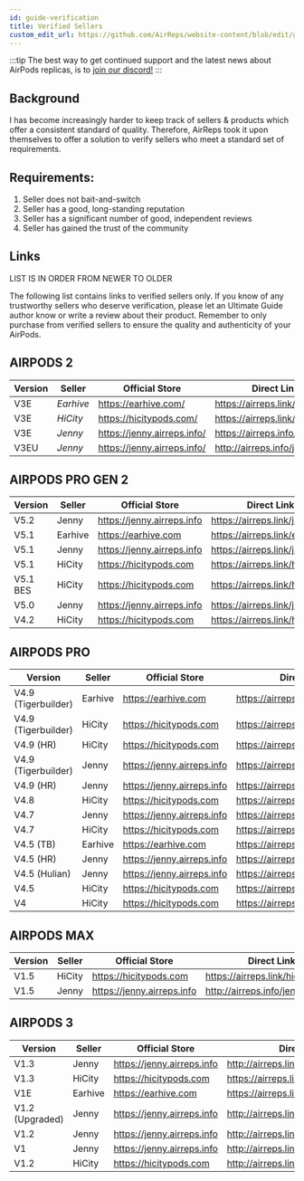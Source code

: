 ```yaml
---
id: guide-verification
title: Verified Sellers
custom_edit_url: https://github.com/AirReps/website-content/blob/edit/guide-verification.md
---
```


:::tip
The best way to get continued support and the latest news about AirPods
replicas, is to [join our discord!](https://airreps.link/discord)
:::

## Background
I has become increasingly harder to keep track of sellers & products which offer a consistent standard of quality. Therefore, AirReps took it upon themselves to offer a solution to verify sellers who meet a standard set of requirements.


## Requirements:
1. Seller does not bait-and-switch
1. Seller has a good, long-standing reputation
1. Seller has a significant number of good, independent reviews
1. Seller has gained the trust of the community

## Links
LIST IS IN ORDER FROM NEWER TO OLDER

The following list contains links to verified sellers only. If you know of any trustworthy sellers who deserve verification, please let an Ultimate Guide author know or write a review about their product. Remember to only purchase from verified sellers to ensure the quality and authenticity of your AirPods.

## AIRPODS 2
| Version | Seller | Official Store | Direct Link |
|----------|----------|----------|----------|
| V3E | *Earhive* | https://earhive.com/ | https://airreps.link/ehv3e |
| V3E | *HiCity* | https://hicitypods.com/ | https://airreps.link/hcv3md |
| V3E | *Jenny* | https://jenny.airreps.info/ | https://airreps.info/jennyv3e |
| V3EU | *Jenny* | https://jenny.airreps.info/ | http://airreps.info/jennyv3u |

## AIRPODS PRO GEN 2
| Version | Seller | Official Store | Direct Link |
|----------|----------|----------|----------|
| V5.2	| Jenny | https://jenny.airreps.info	| https://airreps.link/jenny |
| V5.1	| Earhive	| https://earhive.com	| https://airreps.link/ehv51| 
| V5.1	| Jenny	| https://jenny.airreps.info	| https://airreps.link/jenny| 
| V5.1	| HiCity	| https://hicitypods.com	| https://airreps.link/hcpv51| 
| V5.1 BES | HiCity	| https://hicitypods.com	| https://airreps.link/hcpv51b| 
| V5.0	| Jenny	| https://jenny.airreps.info	| https://airreps.link/jenny| 
| V4.2	| HiCity	| https://hicitypods.com	| https://airreps.link/hcpv42| 

## AIRPODS PRO
| Version | Seller | Official Store | Direct Link |
|----------|----------|----------|----------|
| V4.9 (Tigerbuilder)	| Earhive | https://earhive.com	| https://airreps.link/ehv49 |
| V4.9 (Tigerbuilder)	| HiCity	| https://hicitypods.com	| https://airreps.link/hcv49tb |
| V4.9 (HR)	| HiCity	| https://hicitypods.com	| https://airreps.link/hcv49hr |
| V4.9 (Tigerbuilder) |	Jenny	| https://jenny.airreps.info	| https://airreps.info/jennyv49tb |
| V4.9 (HR) |	Jenny	| https://jenny.airreps.info	| https://airreps.info/jennyv49hr |
| V4.8	| HiCity	| https://hicitypods.com	| https://airreps.link/hcv48 |
| V4.7	| Jenny	| https://jenny.airreps.info	| https://airreps.info/jennyv47hui |
| V4.7	| HiCity	| https://hicitypods.com	| https://airreps.link/hcv47 |
| V4.5 (TB) |	Earhive	| https://earhive.com	| https://airreps.link/ehv45 |
| V4.5 (HR)	| Jenny	| https://jenny.airreps.info	| https://airreps.info/jennyv45hr |
| V4.5 (Hulian) |	Jenny	| https://jenny.airreps.info	| https://airreps.info/jennyv45hui |
| V4.5	| HiCity	| https://hicitypods.com	| https://airreps.link/hcv45d |
| V4	| HiCity	| https://hicitypods.com	| https://airreps.link/hcv4blued |

## AIRPODS MAX
| Version | Seller | Official Store | Direct Link |
|----------|----------|----------|----------|
| V1.5 |	HiCity |	https://hicitypods.com |	https://airreps.link/hicityairmax |
| V1.5 |	Jenny |	https://jenny.airreps.info |	http://airreps.info/jennymax15 |

## AIRPODS 3
| Version | Seller | Official Store | Direct Link |
|----------|----------|----------|----------|
| V1.3	| Jenny	| https://jenny.airreps.info |	http://airreps.link/jennyv13 |
| V1.3	| HiCity	| https://hicitypods.com | https://airreps.link/hcv13g3 |
| V1E	| Earhive	| https://earhive.com	| https://airreps.link/ehv1e |
| V1.2 (Upgraded) |	Jenny	| https://jenny.airreps.info |	http://airreps.link/jennyv12upgrade |
| V1.2	| Jenny	| https://jenny.airreps.info	| http://airreps.link/jennyv12 |
| V1 |	Jenny	| https://jenny.airreps.info |	http://airreps.link/g3v1 |
| V1.2 |	HiCity	| https://hicitypods.com |	http://airreps.link/hicityv12 |
